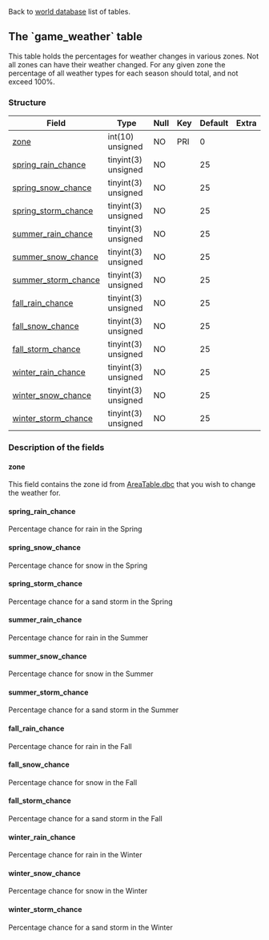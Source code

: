 Back to [world database](mangosdb_struct) list of tables.

The \`game\_weather\` table
---------------------------

This table holds the percentages for weather changes in various zones. Not all zones can have their weather changed. For any given zone the percentage of all weather types for each season should total, and not exceed 100%.

### Structure

| **Field**                                                 | **Type**            | **Null** | **Key** | **Default** | **Extra** |
|-----------------------------------------------------------|---------------------|----------|---------|-------------|-----------|
| [zone](Game_weather#zone)                                 | int(10) unsigned    | NO       | PRI     | 0           |           |
| [spring\_rain\_chance](Game_weather#spring_rain_chance)   | tinyint(3) unsigned | NO       |         | 25          |           |
| [spring\_snow\_chance](Game_weather#spring_snow_chance)   | tinyint(3) unsigned | NO       |         | 25          |           |
| [spring\_storm\_chance](Game_weather#spring_storm_chance) | tinyint(3) unsigned | NO       |         | 25          |           |
| [summer\_rain\_chance](Game_weather#summer_rain_chance)   | tinyint(3) unsigned | NO       |         | 25          |           |
| [summer\_snow\_chance](Game_weather#summer_snow_chance)   | tinyint(3) unsigned | NO       |         | 25          |           |
| [summer\_storm\_chance](Game_weather#summer_storm_chance) | tinyint(3) unsigned | NO       |         | 25          |           |
| [fall\_rain\_chance](Game_weather#fall_rain_chance)       | tinyint(3) unsigned | NO       |         | 25          |           |
| [fall\_snow\_chance](Game_weather#fall_snow_chance)       | tinyint(3) unsigned | NO       |         | 25          |           |
| [fall\_storm\_chance](Game_weather#fall_storm_chance)     | tinyint(3) unsigned | NO       |         | 25          |           |
| [winter\_rain\_chance](Game_weather#winter_rain_chance)   | tinyint(3) unsigned | NO       |         | 25          |           |
| [winter\_snow\_chance](Game_weather#winter_snow_chance)   | tinyint(3) unsigned | NO       |         | 25          |           |
| [winter\_storm\_chance](Game_weather#winter_storm_chance) | tinyint(3) unsigned | NO       |         | 25          |           |

### Description of the fields

#### zone

This field contains the zone id from [AreaTable.dbc](AreaTable.dbc) that you wish to change the weather for.

#### spring\_rain\_chance

Percentage chance for rain in the Spring

#### spring\_snow\_chance

Percentage chance for snow in the Spring

#### spring\_storm\_chance

Percentage chance for a sand storm in the Spring

#### summer\_rain\_chance

Percentage chance for rain in the Summer

#### summer\_snow\_chance

Percentage chance for snow in the Summer

#### summer\_storm\_chance

Percentage chance for a sand storm in the Summer

#### fall\_rain\_chance

Percentage chance for rain in the Fall

#### fall\_snow\_chance

Percentage chance for snow in the Fall

#### fall\_storm\_chance

Percentage chance for a sand storm in the Fall

#### winter\_rain\_chance

Percentage chance for rain in the Winter

#### winter\_snow\_chance

Percentage chance for snow in the Winter

#### winter\_storm\_chance

Percentage chance for a sand storm in the Winter

